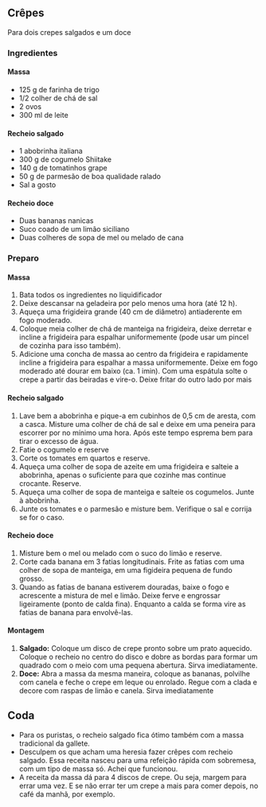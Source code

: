 ## Crêpes

Para dois crepes salgados e um doce

### Ingredientes

#### Massa
* 125 g de farinha de trigo
* 1/2 colher de chá de sal
* 2 ovos
* 300 ml de leite 

#### Recheio salgado

* 1 abobrinha italiana
* 300 g de cogumelo Shiitake
* 140 g de tomatinhos grape
* 50 g de parmesão de boa qualidade ralado
* Sal a gosto

#### Recheio doce

* Duas bananas nanicas
* Suco coado de um limão siciliano
* Duas colheres de sopa de mel ou melado de cana

### Preparo

#### Massa

1. Bata todos os ingredientes no liquidificador
2. Deixe descansar na geladeira por pelo menos uma hora (até 12 h).
3. Aqueça uma frigideira grande (40 cm de diâmetro) antiaderente em fogo moderado.
4. Coloque meia colher de chá de manteiga na frigideira, deixe derretar
   e incline a frigideira para espalhar uniformemente (pode usar um
   pincel de cozinha para isso também).
5. Adicione uma concha de massa ao centro da frigideira e rapidamente
   incline a frigideira para espalhar a massa uniformemente. Deixe em
   fogo moderado até dourar em baixo (ca. 1 imin). Com uma espátula
   solte o crepe a partir das beiradas e vire-o. Deixe fritar do outro
   lado por mais

#### Recheio salgado

1. Lave bem a abobrinha e pique-a em cubinhos de 0,5 cm de aresta, com
   a casca. Misture uma colher de chá de sal e deixe em uma peneira
   para escorrer por no mínimo uma hora. Após este tempo esprema bem
   para tirar o excesso de água.
2. Fatie o cogumelo e reserve
3. Corte os tomates em quartos e reserve.
4. Aqueça uma colher de sopa de azeite em uma frigideira e salteie
   a abobrinha, apenas o suficiente para que cozinhe mas continue crocante. Reserve.
5. Aqueça uma colher de sopa de manteiga e salteie os cogumelos. Junte à abobrinha.
6. Junte os tomates e o parmesão e misture bem. Verifique o sal e
   corrija se for o caso.

#### Recheio doce

1. Misture bem o mel ou melado com o suco do limão e reserve.
2. Corte cada banana em 3 fatias longitudinais. Frite as fatias com
   uma colher de sopa de manteiga, em uma figideira pequena de fundo
   grosso.
3. Quando as fatias de banana estiverem douradas, baixe o fogo e
   acrescente a mistura de mel e limão. Deixe ferve e engrossar
   ligeiramente (ponto de calda fina). Enquanto a calda se forma vire
   as fatias de banana para envolvê-las.

#### Montagem

1. **Salgado:** Coloque um disco de crepe pronto sobre um prato aquecido. Coloque o
   recheio no centro do disco e dobre as bordas para formar um
   quadrado com o meio com uma pequena abertura. Sirva imediatamente.
2. **Doce:** Abra a massa da mesma maneira, coloque as bananas, polvilhe com canela e
   feche o crepe em leque ou enrolado. Regue com a clada e decore com
   raspas de limão e canela. Sirva imediatamente
   
## Coda

* Para os puristas, o recheio salgado fica ótimo
  também com a massa tradicional da gallete.
* Desculpem os que acham uma heresia fazer crêpes com recheio
  salgado. Essa receita nasceu para uma refeição rápida com sobremesa,
  com um tipo de massa só. Achei que funcionou.
* A receita da massa dá para 4 discos de crepe. Ou seja, margem para
  errar uma vez. E se não errar ter um crepe a mais para comer depois,
  no café da manhã, por exemplo.
   
   


